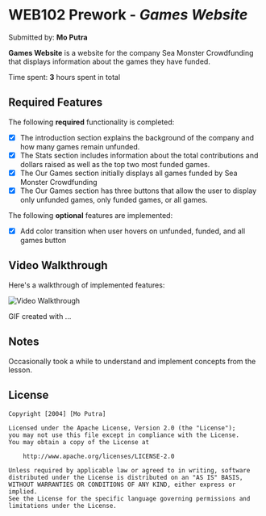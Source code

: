 # WEB102 Prework - *Games Website*

Submitted by: **Mo Putra**

**Games Website** is a website for the company Sea Monster Crowdfunding that displays information about the games they have funded.

Time spent: **3** hours spent in total

## Required Features

The following **required** functionality is completed:

* [x] The introduction section explains the background of the company and how many games remain unfunded.
* [x] The Stats section includes information about the total contributions and dollars raised as well as the top two most funded games.
* [x] The Our Games section initially displays all games funded by Sea Monster Crowdfunding
* [x] The Our Games section has three buttons that allow the user to display only unfunded games, only funded games, or all games.

The following **optional** features are implemented:

* [x] Add color transition when user hovers on unfunded, funded, and all games button

## Video Walkthrough

Here's a walkthrough of implemented features:

<img src='[http://i.imgur.com/link/to/your/gif/file.gif' title='Video Walkthrough](https://www.loom.com/share/a4776ec3af3e442a85061b3a0de51dca?sid=f51c01e6-b462-4f90-916a-ed5c6b5c2331.gif
)' width='' alt='Video Walkthrough' />

<!-- Replace this with whatever GIF tool you used! -->
GIF created with ...  
<!-- Recommended tools:
[Kap](https://getkap.co/) for macOS
[ScreenToGif](https://www.screentogif.com/) for Windows
[peek](https://github.com/phw/peek) for Linux. -->

## Notes

Occasionally took a while to understand and implement concepts from the lesson.

## License

    Copyright [2004] [Mo Putra]

    Licensed under the Apache License, Version 2.0 (the "License");
    you may not use this file except in compliance with the License.
    You may obtain a copy of the License at

        http://www.apache.org/licenses/LICENSE-2.0

    Unless required by applicable law or agreed to in writing, software
    distributed under the License is distributed on an "AS IS" BASIS,
    WITHOUT WARRANTIES OR CONDITIONS OF ANY KIND, either express or implied.
    See the License for the specific language governing permissions and
    limitations under the License.
